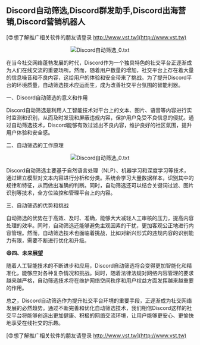 ## **Discord自动筛选,Discord群发助手,Discord出海营销,Discord营销机器人**

[😍想了解推广相关软件的朋友请登录 http://www.vst.tw](http://www.vst.tw)

 <center><img src="https://vst.tw/MP4/tuiguang/png/4.png" alt="Discord自动筛选_0.txt"></center>

在当今社交网络蓬勃发展的时代，Discord作为一个独具特色的社交平台正逐渐成为人们在线交流的重要场所。然而，随着用户数量的增加，社交平台上存在着大量的信息噪音和不良内容，这给用户的体验和安全带来了挑战。为了提升Discord平台的环境质量，自动筛选技术应运而生，成为改善社交平台氛围的智能利器。

一、Discord自动筛选的意义和作用

Discord自动筛选是利用人工智能技术对平台上的文本、图片、语音等内容进行实时监测和识别，从而及时发现和屏蔽违规内容，保护用户免受不良信息的侵扰。通过自动筛选技术，Discord能够有效过滤出不良内容，维护良好的社区氛围，提升用户体验和安全感。

二、自动筛选的工作原理

 <center><img src="https://vst.tw/MP4/tuiguang/png/3.png" alt="Discord自动筛选_0.txt"></center>

Discord自动筛选主要基于自然语言处理（NLP）、机器学习和深度学习等技术，通过建立模型对文本内容进行分析和分类。系统会学习大量数据样本，识别其中的规律和特征，从而做出准确的判断。同时，自动筛选还可以结合关键词过滤、图片识别等技术，全方位监控和管理平台上的内容。

三、自动筛选的优势和挑战

自动筛选的优势在于高效、及时、准确，能够大大减轻人工审核的压力，提高内容处理的效率。同时，自动筛选还能够避免主观因素的干扰，更加客观公正地进行内容管理。然而，自动筛选技术也面临着挑战，比如对新兴形式的违规内容的识别能力有限，需要不断进行优化和升级。

**😄四、未来展望**

随着人工智能技术的不断进步和应用，Discord自动筛选将会变得更加智能化和精准化，能够应对各种复杂情况和挑战。同时，随着法律法规对网络内容管理的要求越来越严格，自动筛选技术将在维护网络空间秩序和用户权益方面发挥越来越重要的作用。

总之，Discord自动筛选作为提升社交平台环境的重要手段，正逐渐成为社交网络发展的必然趋势。通过不断完善和优化自动筛选技术，我们相信Discord这样的社交平台将能够创造出更加健康、积极的网络交流环境，让用户能够更安心、更愉快地享受在线社交的乐趣。

[😍想了解推广相关软件的朋友请登录 http://www.vst.tw](http://www.vst.tw)



